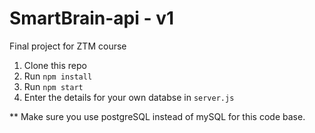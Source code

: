 # SmartBrain-api - v1
Final project for ZTM course

1. Clone this repo
2. Run `npm install`
3. Run `npm start`
4. Enter the details for your own databse in `server.js`

** Make sure you use postgreSQL instead of mySQL for this code base.
